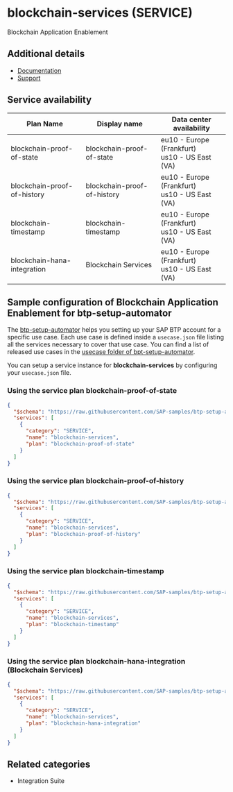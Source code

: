 # blockchain-services (SERVICE)

Blockchain Application Enablement

## Additional details

- [Documentation](https://help.sap.com/viewer/p/BLOCKCHAIN_APPLICATION_ENABLEMENT/)
- [Support](https://help.sap.com/viewer/65de2977205c403bbc107264b8eccf4b/Cloud/en-US/5dd739823b824b539eee47b7860a00be.html)

## Service availability

| Plan Name | Display name | Data center availability  |
|------|----------------|---------------------------|
|  blockchain-proof-of-state  |  blockchain-proof-of-state  | eu10 - Europe (Frankfurt)<br> us10 - US East (VA)  |
|  blockchain-proof-of-history  |  blockchain-proof-of-history  | eu10 - Europe (Frankfurt)<br> us10 - US East (VA)  |
|  blockchain-timestamp  |  blockchain-timestamp  | eu10 - Europe (Frankfurt)<br> us10 - US East (VA)  |
|  blockchain-hana-integration  |  Blockchain Services  | eu10 - Europe (Frankfurt)<br> us10 - US East (VA)  |

## Sample configuration of **Blockchain Application Enablement** for btp-setup-automator

The [btp-setup-automator](https://github.com/SAP-samples/btp-setup-automator) helps you setting up your SAP BTP account for a specific use case. Each use case is defined inside a `usecase.json` file listing all the services necessary to cover that use case. You can find a list of released use cases in the [usecase folder of bpt-setup-automator](https://github.com/SAP-samples/btp-setup-automator/tree/main/usecases).

You can setup a service instance for **blockchain-services** by configuring your `usecase.json` file.

### Using the service plan **blockchain-proof-of-state**

```json
{
  "$schema": "https://raw.githubusercontent.com/SAP-samples/btp-setup-automator/main/libs/btpsa-usecase.json",
  "services": [
    {
      "category": "SERVICE",
      "name": "blockchain-services",
      "plan": "blockchain-proof-of-state"
    }
  ]
}
```

### Using the service plan **blockchain-proof-of-history**

```json
{
  "$schema": "https://raw.githubusercontent.com/SAP-samples/btp-setup-automator/main/libs/btpsa-usecase.json",
  "services": [
    {
      "category": "SERVICE",
      "name": "blockchain-services",
      "plan": "blockchain-proof-of-history"
    }
  ]
}
```

### Using the service plan **blockchain-timestamp**

```json
{
  "$schema": "https://raw.githubusercontent.com/SAP-samples/btp-setup-automator/main/libs/btpsa-usecase.json",
  "services": [
    {
      "category": "SERVICE",
      "name": "blockchain-services",
      "plan": "blockchain-timestamp"
    }
  ]
}
```

### Using the service plan **blockchain-hana-integration** (Blockchain Services)

```json
{
  "$schema": "https://raw.githubusercontent.com/SAP-samples/btp-setup-automator/main/libs/btpsa-usecase.json",
  "services": [
    {
      "category": "SERVICE",
      "name": "blockchain-services",
      "plan": "blockchain-hana-integration"
    }
  ]
}
```

## Related categories

- Integration Suite